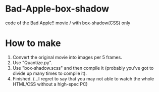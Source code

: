 # Bad-Apple-box-shadow
code of the Bad Apple!! movie / with box-shadow(CSS) only

# How to make
1. Convert the original movie into images per 5 frames.
2. Use "Quantize.py".
3. Use "box-shadow.scss" and then compile it (probably you've got to divide up many times to compile it).
4. Finished. (...I regret to say that you may not able to watch the whole HTML/CSS without a high-spec PC)
